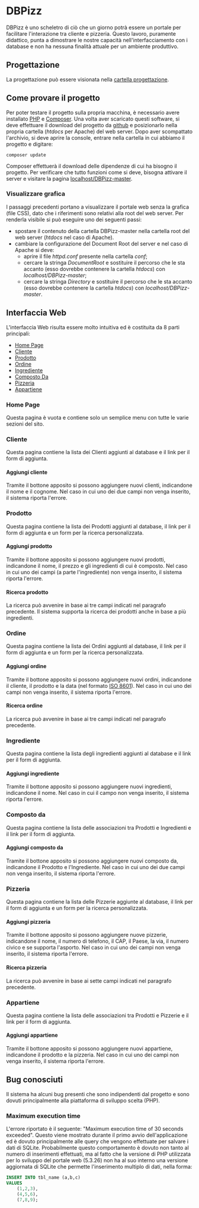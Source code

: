 DBPizz
======

<!---
Cos'è DBPizz?
-------------

DBPizz è un portale che permette una più rapida e trasparente comunicazione tra cliente e pizzeria.
Il cliente avrà la possibilità di poter scorrere i menù delle pizzerie iscritte, egli avrà la possibilità di creare un'ordinazione solo dopo una registrazione che ne accuri l'identità, onde evitare scherzi e prevenire gli interessi e la professionalità della pizzeria in questione.
Il cliente si troverà nella condizione di scegliere se andare a ritirare il prodotto o farselo reperire a domicilio.
Il cliente in ognuno dei casi pagherà di persona alla pizzeria. Dunque il sistema non prevede la gestione dei pagamenti.

La pizzeria avrà la possibilità di usufruire dei servizi solo tramite iscrizione. La pizzerià potrà riferirsi al portale come un proprio sito.
Essa esporrà i suoi prodotti tra cibo e bibite con i rispettivi prezzi e descrizione degli ingredienti.
DBPizz provvederà in fase di richiesta del cliente di aggiungere o togliere ingredienti da uno specifico prodotto, in modo da semplificare la lettura dell'ordinazione alla pizzeria.
La pizzeria avrà la possibilità di disiscriversi dal portale in qualunque momento voglia.

Quali sviluppi si prospettano per DBPizz?
-----------------------------------------

Per il portale si prevede l'implementazione della comunicazione tramite smartphone con applicazione Android.
-->

DBPizz è uno scheletro di ciò che un giorno potrà essere un portale per facilitare l'interazione tra cliente e pizzeria.
Questo lavoro, puramente didattico, punta a dimostrare le nostre capacità nell'interfacciamento con i database e non ha nessuna finalità attuale per un ambiente produttivo.


Progettazione
-------------

La progettazione può essere visionata nella [cartella progettazione](https://github.com/JCPP/DBPizz/tree/master/progettazione).


Come provare il progetto
------------------------

Per poter testare il progetto sulla propria macchina, è necessario avere installato [PHP](http://php.net/) e [Composer](http://getcomposer.org/).
Una volta aver scaricato questi software, si deve effettuare il download del progetto da [github](https://github.com/JCPP/DBPizz/archive/master.zip) e posizionarlo nella propria cartella (*htdocs* per Apache) del web server.
Dopo aver scompattato l'archivio, si deve aprire la console, entrare nella cartella in cui abbiamo il progetto e digitare:
```shell
composer update
```
Composer effettuerà il download delle dipendenze di cui ha bisogno il progetto.
Per verificare che tutto funzioni come si deve, bisogna attivare il server e visitare la pagina [localhost/DBPizz-master](http://localhost/DBPizz-master).

### Visualizzare grafica ###
I passaggi precedenti portano a visualizzare il portale web senza la grafica (file CSS), dato che i riferimenti sono relativi alla root del web server.
Per renderla visibile si può eseguire uno dei seguenti passi:

* spostare il contenuto della cartella DBPizz-master nella cartella root del web server (*htdocs* nel caso di Apache).
* cambiare la configurazione del Document Root del server e nel caso di Apache si deve:
    - aprire il file *httpd.conf* presente nella cartella *conf*;
    - cercare la stringa *DocumentRoot* e sostituire il percorso che le sta accanto (esso dovrebbe contenere la cartella *htdocs*) con *localhost/DBPizz-master*;
    - cercare la stringa *Directory* e sostituire il percorso che le sta accanto (esso dovrebbe contenere la cartella *htdocs*) con *localhost/DBPizz-master*.


Interfaccia Web
---------------

L'interfaccia Web risulta essere molto intuitiva ed è costituita da 8 parti principali:

* [Home Page](#home-page)
* [Cliente](#cliente)
* [Prodotto](#prodotto)
* [Ordine](#ordine)
* [Ingrediente](#ingrediente)
* [Composto Da](#composto-da)
* [Pizzeria](#pizzeria)
* [Appartiene](#appartiene)

### Home Page ###
Questa pagina è vuota e contiene solo un semplice menu con tutte le varie sezioni del sito.

### Cliente ###
Questa pagina contiene la lista dei Clienti aggiunti al database e il link per il form di aggiunta.

#### Aggiungi cliente ####
Tramite il bottone apposito si possono aggiungere nuovi clienti, indicandone il nome e il cognome.
Nel caso in cui uno dei due campi non venga inserito, il sistema riporta l'errore.

### Prodotto ###
Questa pagina contiene la lista dei Prodotti aggiunti al database, il link per il form di aggiunta e un form per la ricerca personalizzata.

#### Aggiungi prodotto ####
Tramite il bottone apposito si possono aggiungere nuovi prodotti, indicandone il nome, il prezzo e gli ingredienti di cui è composto.
Nel caso in cui uno dei campi (a parte l'ingrediente) non venga inserito, il sistema riporta l'errore.

#### Ricerca prodotto ####
La ricerca può avvenire in base ai tre campi indicati nel paragrafo precedente.
Il sistema supporta la ricerca dei prodotti anche in base a più ingredienti.

### Ordine ###
Questa pagina contiene la lista dei Ordini aggiunti al database, il link per il form di aggiunta e un form per la ricerca personalizzata.

#### Aggiungi ordine ####
Tramite il bottone apposito si possono aggiungere nuovi ordini, indicandone il cliente, il prodotto e la data (nel formato [ISO 8601](http://it.wikipedia.org/wiki/ISO_8601)).
Nel caso in cui uno dei campi non venga inserito, il sistema riporta l'errore.

#### Ricerca ordine ####
La ricerca può avvenire in base ai tre campi indicati nel paragrafo precedente.

### Ingrediente ###
Questa pagina contiene la lista degli ingredienti aggiunti al database e il link per il form di aggiunta.

#### Aggiungi ingrediente ####
Tramite il bottone apposito si possono aggiungere nuovi ingredienti, indicandone il nome.
Nel caso in cui il campo non venga inserito, il sistema riporta l'errore.

### Composto da ###
Questa pagina contiene la lista delle associazioni tra Prodotti e Ingredienti e il link per il form di aggiunta.

#### Aggiungi composto da ####
Tramite il bottone apposito si possono aggiungere nuovi composto da, indicandone il Prodotto e l'Ingrediente.
Nel caso in cui uno dei due campi non venga inserito, il sistema riporta l'errore.

### Pizzeria ###
Questa pagina contiene la lista delle Pizzerie aggiunte al database, il link per il form di aggiunta e un form per la ricerca personalizzata.

#### Aggiungi pizzeria ####
Tramite il bottone apposito si possono aggiungere nuove pizzerie, indicandone il nome, il numero di telefono, il CAP, il Paese, la via, il numero civico e se supporta l'asporto.
Nel caso in cui uno dei campi non venga inserito, il sistema riporta l'errore.

#### Ricerca pizzeria ####
La ricerca può avvenire in base ai sette campi indicati nel paragrafo precedente.

### Appartiene ###
Questa pagina contiene la lista delle associazioni tra Prodotti e Pizzerie e il link per il form di aggiunta.

#### Aggiungi appartiene ####
Tramite il bottone apposito si possono aggiungere nuovi appartiene, indicandone il prodotto e la pizzeria.
Nel caso in cui uno dei campi non venga inserito, il sistema riporta l'errore.


Bug conosciuti
--------------

Il sistema ha alcuni bug presenti che sono indipendenti dal progetto e sono dovuti principalmente alla piattaforma di sviluppo scelta (PHP).

### Maximum execution time ###
L'errore riportato è il seguente: "Maximum execution time of 30 seconds exceeded". Questo viene mostrato durante il primo avvio dell'applicazione ed è dovuto principalmente
alle query che vengono effettuate per salvare i dati di SQLite.
Probabilmente questo comportamento è dovuto non tanto al numero di inserimenti effettuati, ma al fatto che la versione di PHP utilizzata per lo sviluppo del portale web (5.3.26) non
ha al suo interno una versione aggiornata di SQLite che permette l'inserimento multiplo di dati, nella forma:
```sql
INSERT INTO tbl_name (a,b,c)
VALUES
	(1,2,3),
	(4,5,6),
	(7,8,9);
```
